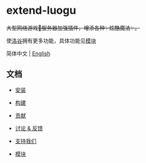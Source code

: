 # extend-luogu

~~大型网络游戏👀服务器加强插件，增添各种✨炫酷魔法✨。~~

使[洛谷](https://luogu.com.cn)拥有更多功能，具体功能见[模块](https://github.com/extend-luogu/extend-luogu/blob/main/doc/module/module.md)

简体中文 | [English](./README.en.md)

## 文档

- [安装](/doc/installation.md)

- [构建](/doc/build.md)

- [贡献](/doc/contribution.md)

- [讨论 & 反馈](/doc/discuss.md)

- [支持我们](/doc/support.md)

- [模块](/doc/module/module.md)
